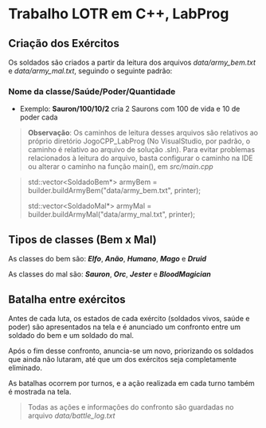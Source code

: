 # Trabalho LOTR em C++, LabProg

## Criação dos Exércitos

Os soldados são criados a partir da leitura dos arquivos *data/army_bem.txt* e *data/army_mal.txt*, seguindo o seguinte padrão:

### **Nome da classe/Saúde/Poder/Quantidade**

- Exemplo: **Sauron/100/10/2** cria 2 Saurons com 100 de vida e 10 de poder cada

> **Observação**: Os caminhos de leitura desses arquivos são relativos ao próprio diretório JogoCPP_LabProg (No VisualStudio, por padrão, o caminho é relativo ao arquivo de solução .sln).
> Para evitar problemas relacionados à leitura do arquivo, basta configurar o caminho na IDE ou alterar o caminho na função main(), em *src/main.cpp*

> std::vector<SoldadoBem*> armyBem = builder.buildArmyBem("data/army_bem.txt", printer);
> 
> std::vector<SoldadoMal*> armyMal = builder.buildArmyMal("data/army_mal.txt", printer);

## Tipos de classes (Bem x Mal)

As classes do bem são: ***Elfo***, ***Anão***, ***Humano***, ***Mago*** e ***Druid***

As classes do mal são: ***Sauron***, ***Orc***, ***Jester*** e ***BloodMagician***

## Batalha entre exércitos

Antes de cada luta, os estados de cada exército (soldados vivos, saúde e poder) são apresentados na tela e é anunciado um confronto entre um soldado do bem e um soldado do mal.

Após o fim desse confronto, anuncia-se um novo, priorizando os soldados que ainda não lutaram, até que um dos exércitos seja completamente eliminado.

As batalhas ocorrem por turnos, e a ação realizada em cada turno também é mostrada na tela.

> Todas as ações e informações do confronto são guardadas no arquivo *data/battle_log.txt*
